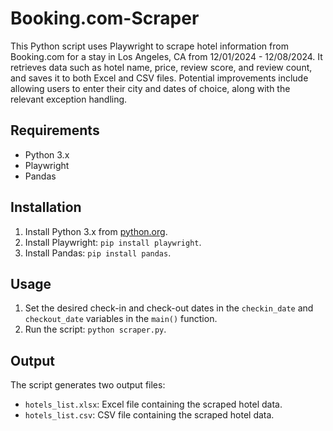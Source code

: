 # Booking.com-Scraper

This Python script uses Playwright to scrape hotel information from Booking.com for a stay in Los Angeles, CA from 12/01/2024 - 12/08/2024. It retrieves data such as hotel name, price, review score, and review count, and saves it to both Excel and CSV files. Potential improvements include allowing users to enter their city and dates of choice, along with the relevant exception handling.

## Requirements

- Python 3.x
- Playwright
- Pandas

## Installation

1. Install Python 3.x from [python.org](https://www.python.org/).
2. Install Playwright: `pip install playwright`.
3. Install Pandas: `pip install pandas`.

## Usage

1. Set the desired check-in and check-out dates in the `checkin_date` and `checkout_date` variables in the `main()` function.
2. Run the script: `python scraper.py`.

## Output

The script generates two output files:
- `hotels_list.xlsx`: Excel file containing the scraped hotel data.
- `hotels_list.csv`: CSV file containing the scraped hotel data.
